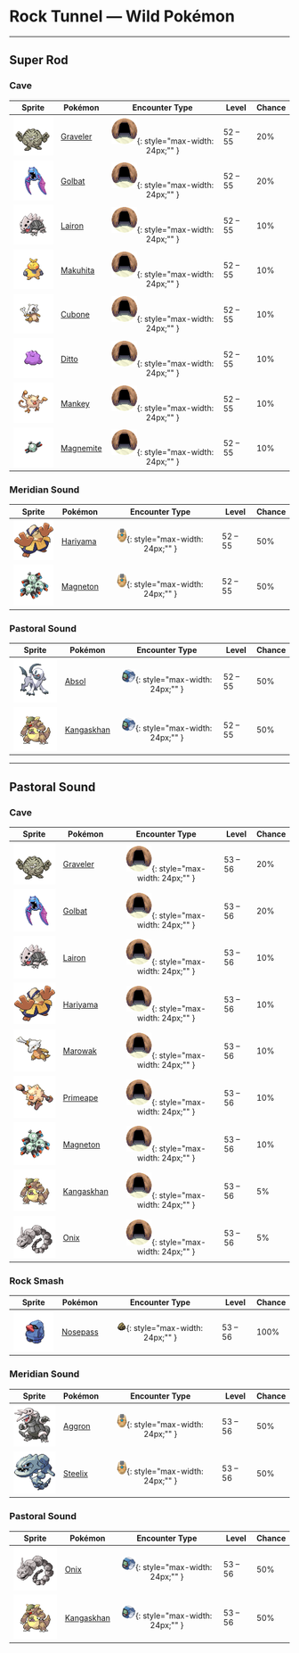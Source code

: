 # Rock Tunnel — Wild Pokémon

---

## Super Rod

### Cave

| Sprite | Pokémon | Encounter Type | Level | Chance |
|:------:|---------|:--------------:|-------|--------|
| ![Graveler](../../assets/sprites/graveler/front.gif "Graveler: A slow walker, it rolls to move. It pays no attention to any object that happens to be in its path.") | [Graveler](../../pokemon/graveler.md) | ![Cave](../../assets/encounter_types/cave.png "Cave"){: style="max-width: 24px;"" }| 52 – 55 | 20% |
| ![Golbat](../../assets/sprites/golbat/front.gif "Golbat: It can drink more than 10 ounces of blood at once. If it has too much, it gets heavy and flies clumsily.") | [Golbat](../../pokemon/golbat.md) | ![Cave](../../assets/encounter_types/cave.png "Cave"){: style="max-width: 24px;"" }| 52 – 55 | 20% |
| ![Lairon](../../assets/sprites/lairon/front.gif "Lairon: It loves iron ore. Groups of them fight for territory by bashing one another with their steel bodies.") | [Lairon](../../pokemon/lairon.md) | ![Cave](../../assets/encounter_types/cave.png "Cave"){: style="max-width: 24px;"" }| 52 – 55 | 10% |
| ![Makuhita](../../assets/sprites/makuhita/front.gif "Makuhita: It toughens up by slamming into thick trees over and over. It gains a sturdy body and dauntless spirit.") | [Makuhita](../../pokemon/makuhita.md) | ![Cave](../../assets/encounter_types/cave.png "Cave"){: style="max-width: 24px;"" }| 52 – 55 | 10% |
| ![Cubone](../../assets/sprites/cubone/front.gif "Cubone: It always wears the skull of its dead mother, so no one has any idea what its hidden face looks like.") | [Cubone](../../pokemon/cubone.md) | ![Cave](../../assets/encounter_types/cave.png "Cave"){: style="max-width: 24px;"" }| 52 – 55 | 10% |
| ![Ditto](../../assets/sprites/ditto/front.gif "Ditto: Its transformation ability is perfect. However, if made to laugh, it can’t maintain its disguise.") | [Ditto](../../pokemon/ditto.md) | ![Cave](../../assets/encounter_types/cave.png "Cave"){: style="max-width: 24px;"" }| 52 – 55 | 10% |
| ![Mankey](../../assets/sprites/mankey/front.gif "Mankey: It’s unsafe to approach if it gets violently enraged for no reason and can’t distinguish friends from foes.") | [Mankey](../../pokemon/mankey.md) | ![Cave](../../assets/encounter_types/cave.png "Cave"){: style="max-width: 24px;"" }| 52 – 55 | 10% |
| ![Magnemite](../../assets/sprites/magnemite/front.gif "Magnemite: The units at the sides of its body generate antigravity energy to keep it aloft in the air.") | [Magnemite](../../pokemon/magnemite.md) | ![Cave](../../assets/encounter_types/cave.png "Cave"){: style="max-width: 24px;"" }| 52 – 55 | 10% |

### Meridian Sound

| Sprite | Pokémon | Encounter Type | Level | Chance |
|:------:|---------|:--------------:|-------|--------|
| ![Hariyama](../../assets/sprites/hariyama/front.gif "Hariyama: It loves challenging others to tests of strength. It has the power to stop a train with a slap.") | [Hariyama](../../pokemon/hariyama.md) | ![Meridian Sound](../../assets/encounter_types/meridian_sound.png "Meridian Sound"){: style="max-width: 24px;"" }| 52 – 55 | 50% |
| ![Magneton](../../assets/sprites/magneton/front.gif "Magneton: The MAGNEMITE are united by a magnetism so powerful, it dries all moisture in its vicinity.") | [Magneton](../../pokemon/magneton.md) | ![Meridian Sound](../../assets/encounter_types/meridian_sound.png "Meridian Sound"){: style="max-width: 24px;"" }| 52 – 55 | 50% |

### Pastoral Sound

| Sprite | Pokémon | Encounter Type | Level | Chance |
|:------:|---------|:--------------:|-------|--------|
| ![Absol](../../assets/sprites/absol/front.gif "Absol: It has the ability to foretell natural disasters. Its life span is over a hundred years.") | [Absol](../../pokemon/absol.md) | ![Pastoral Sound](../../assets/encounter_types/pastoral_sound.png "Pastoral Sound"){: style="max-width: 24px;"" }| 52 – 55 | 50% |
| ![Kangaskhan](../../assets/sprites/kangaskhan/front.gif "Kangaskhan: To protect its young, it will never give up during battle, no matter how badly wounded it is.") | [Kangaskhan](../../pokemon/kangaskhan.md) | ![Pastoral Sound](../../assets/encounter_types/pastoral_sound.png "Pastoral Sound"){: style="max-width: 24px;"" }| 52 – 55 | 50% |

---

## Pastoral Sound

### Cave

| Sprite | Pokémon | Encounter Type | Level | Chance |
|:------:|---------|:--------------:|-------|--------|
| ![Graveler](../../assets/sprites/graveler/front.gif "Graveler: A slow walker, it rolls to move. It pays no attention to any object that happens to be in its path.") | [Graveler](../../pokemon/graveler.md) | ![Cave](../../assets/encounter_types/cave.png "Cave"){: style="max-width: 24px;"" }| 53 – 56 | 20% |
| ![Golbat](../../assets/sprites/golbat/front.gif "Golbat: It can drink more than 10 ounces of blood at once. If it has too much, it gets heavy and flies clumsily.") | [Golbat](../../pokemon/golbat.md) | ![Cave](../../assets/encounter_types/cave.png "Cave"){: style="max-width: 24px;"" }| 53 – 56 | 20% |
| ![Lairon](../../assets/sprites/lairon/front.gif "Lairon: It loves iron ore. Groups of them fight for territory by bashing one another with their steel bodies.") | [Lairon](../../pokemon/lairon.md) | ![Cave](../../assets/encounter_types/cave.png "Cave"){: style="max-width: 24px;"" }| 53 – 56 | 10% |
| ![Hariyama](../../assets/sprites/hariyama/front.gif "Hariyama: It loves challenging others to tests of strength. It has the power to stop a train with a slap.") | [Hariyama](../../pokemon/hariyama.md) | ![Cave](../../assets/encounter_types/cave.png "Cave"){: style="max-width: 24px;"" }| 53 – 56 | 10% |
| ![Marowak](../../assets/sprites/marowak/front.gif "Marowak: It collects bones from an unknown place. Some whisper that a MAROWAK graveyard exists somewhere in the world.") | [Marowak](../../pokemon/marowak.md) | ![Cave](../../assets/encounter_types/cave.png "Cave"){: style="max-width: 24px;"" }| 53 – 56 | 10% |
| ![Primeape](../../assets/sprites/primeape/front.gif "Primeape: It becomes wildly furious if it even senses someone looking at it. It chases anyone that meets its glare.") | [Primeape](../../pokemon/primeape.md) | ![Cave](../../assets/encounter_types/cave.png "Cave"){: style="max-width: 24px;"" }| 53 – 56 | 10% |
| ![Magneton](../../assets/sprites/magneton/front.gif "Magneton: The MAGNEMITE are united by a magnetism so powerful, it dries all moisture in its vicinity.") | [Magneton](../../pokemon/magneton.md) | ![Cave](../../assets/encounter_types/cave.png "Cave"){: style="max-width: 24px;"" }| 53 – 56 | 10% |
| ![Kangaskhan](../../assets/sprites/kangaskhan/front.gif "Kangaskhan: To protect its young, it will never give up during battle, no matter how badly wounded it is.") | [Kangaskhan](../../pokemon/kangaskhan.md) | ![Cave](../../assets/encounter_types/cave.png "Cave"){: style="max-width: 24px;"" }| 53 – 56 | 5% |
| ![Onix](../../assets/sprites/onix/front.gif "Onix: It rapidly bores through the ground at 50 mph by squirming and twisting its massive, rugged body.") | [Onix](../../pokemon/onix.md) | ![Cave](../../assets/encounter_types/cave.png "Cave"){: style="max-width: 24px;"" }| 53 – 56 | 5% |

### Rock Smash

| Sprite | Pokémon | Encounter Type | Level | Chance |
|:------:|---------|:--------------:|-------|--------|
| ![Nosepass](../../assets/sprites/nosepass/front.gif "Nosepass: If two of these meet, they cannot get too close because their noses repel each other.") | [Nosepass](../../pokemon/nosepass.md) | ![Rock Smash](../../assets/encounter_types/rock_smash.png "Rock Smash"){: style="max-width: 24px;"" }| 53 – 56 | 100% |

### Meridian Sound

| Sprite | Pokémon | Encounter Type | Level | Chance |
|:------:|---------|:--------------:|-------|--------|
| ![Aggron](../../assets/sprites/aggron/front.gif "Aggron: You can tell its age by the length of its iron horns. It claims an entire mountain as its territory.") | [Aggron](../../pokemon/aggron.md) | ![Meridian Sound](../../assets/encounter_types/meridian_sound.png "Meridian Sound"){: style="max-width: 24px;"" }| 53 – 56 | 50% |
| ![Steelix](../../assets/sprites/steelix/front.gif "Steelix: It’s said that if an ONIX lives for 100 years, its composition becomes diamondlike as it evolves into a STEELIX.") | [Steelix](../../pokemon/steelix.md) | ![Meridian Sound](../../assets/encounter_types/meridian_sound.png "Meridian Sound"){: style="max-width: 24px;"" }| 53 – 56 | 50% |

### Pastoral Sound

| Sprite | Pokémon | Encounter Type | Level | Chance |
|:------:|---------|:--------------:|-------|--------|
| ![Onix](../../assets/sprites/onix/front.gif "Onix: It rapidly bores through the ground at 50 mph by squirming and twisting its massive, rugged body.") | [Onix](../../pokemon/onix.md) | ![Pastoral Sound](../../assets/encounter_types/pastoral_sound.png "Pastoral Sound"){: style="max-width: 24px;"" }| 53 – 56 | 50% |
| ![Kangaskhan](../../assets/sprites/kangaskhan/front.gif "Kangaskhan: To protect its young, it will never give up during battle, no matter how badly wounded it is.") | [Kangaskhan](../../pokemon/kangaskhan.md) | ![Pastoral Sound](../../assets/encounter_types/pastoral_sound.png "Pastoral Sound"){: style="max-width: 24px;"" }| 53 – 56 | 50% |

